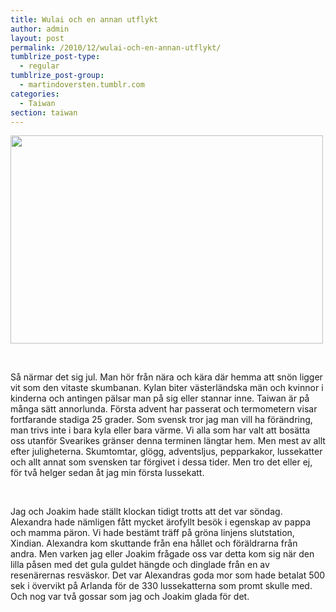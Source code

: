 ```yaml
---
title: Wulai och en annan utflykt
author: admin
layout: post
permalink: /2010/12/wulai-och-en-annan-utflykt/
tumblrize_post-type:
  - regular
tumblrize_post-group:
  - martindoversten.tumblr.com
categories:
  - Taiwan
section: taiwan
---
```

[<img class="alignnone size-large wp-image-395" title="Wulai" src="http://www.doversten.nu/blog/wp-content/uploads/2010/11/101121-004-500x333.jpg" alt="" width="500" height="333" />][1]

<br class="spacer_" />

Så närmar det sig jul. Man hör från nära och kära där hemma att snön ligger vit som den vitaste skumbanan. Kylan biter västerländska män och kvinnor i kinderna och antingen pälsar man på sig eller stannar inne. Taiwan är på många sätt annorlunda. Första advent har passerat och termometern visar fortfarande stadiga 25 grader. Som svensk tror jag man vill ha förändring, man trivs inte i bara kyla eller bara värme. Vi alla som har valt att bosätta oss utanför Svearikes gränser denna terminen längtar hem. Men mest av allt efter juligheterna. Skumtomtar, glögg, adventsljus, pepparkakor, lussekatter och allt annat som svensken tar förgivet i dessa tider. Men tro det eller ej, för två helger sedan åt jag min första lussekatt.

<br class="spacer_" />

Jag och Joakim hade ställt klockan tidigt trotts att det var söndag. Alexandra hade nämligen fått mycket ärofyllt besök i egenskap av pappa och mamma päron. Vi hade bestämt träff på gröna linjens slutstation, Xindian. Alexandra kom skuttande från ena hållet och föräldrarna från andra. Men varken jag eller Joakim frågade oss var detta kom sig när den lilla påsen med det gula guldet hängde och dinglade från en av resenärernas resväskor. Det var Alexandras goda mor som hade betalat 500 sek i övervikt på Arlanda för de 330 lussekatterna som promt skulle med. Och nog var två gossar som jag och Joakim glada för det.

 [1]: http://www.doversten.nu/blog/wp-content/uploads/2010/11/101121-004.jpg